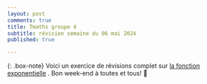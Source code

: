 ```yaml
---
layout: post
comments: true
title: Tmaths groupe 4
subtitle: révision semaine du 06 mai 2024
published: true

---
```




{: .box-note}
Voici un exercice de révisions complet sur [la fonction exponentielle](https://github.com/raveluz/raveluz.github.io/blob/master/pdf/07.05.pdf) .
Bon week-end à toutes et tous! :muscle:


